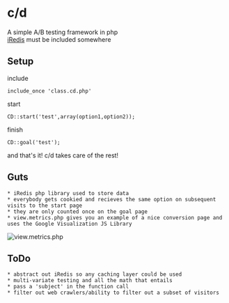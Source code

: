 c/d
======

A simple A/B testing framework in php  
[iRedis](https://github.com/antirez/redis) must be included somewhere 


Setup
--------

include

	include_once 'class.cd.php'
	
start

	CD::start('test',array(option1,option2));

finish

	CD::goal('test');


and that's it! c/d takes care of the rest!
	
Guts
--------
	* iRedis php library used to store data
	* everybody gets cookied and recieves the same option on subsequent visits to the start page
	* they are only counted once on the goal page
	* view.metrics.php gives you an example of a nice conversion page and uses the Google Visualization JS Library

![view.metrics.php](http://dl.dropbox.com/u/2024444/screenshot.png)
	

ToDo
--------
	* abstract out iRedis so any caching layer could be used
	* multi-variate testing and all the math that entails
	* pass a 'subject' in the function call
	* filter out web crawlers/ability to filter out a subset of visitors